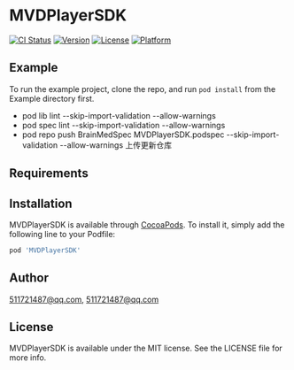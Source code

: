 # MVDPlayerSDK

[![CI Status](https://img.shields.io/travis/511721487@qq.com/MVDPlayerSDK.svg?style=flat)](https://travis-ci.org/511721487@qq.com/MVDPlayerSDK)
[![Version](https://img.shields.io/cocoapods/v/MVDPlayerSDK.svg?style=flat)](https://cocoapods.org/pods/MVDPlayerSDK)
[![License](https://img.shields.io/cocoapods/l/MVDPlayerSDK.svg?style=flat)](https://cocoapods.org/pods/MVDPlayerSDK)
[![Platform](https://img.shields.io/cocoapods/p/MVDPlayerSDK.svg?style=flat)](https://cocoapods.org/pods/MVDPlayerSDK)

## Example

To run the example project, clone the repo, and run `pod install` from the Example directory first.

- pod lib lint --skip-import-validation --allow-warnings
- pod spec lint --skip-import-validation --allow-warnings
- pod repo push BrainMedSpec MVDPlayerSDK.podspec --skip-import-validation --allow-warnings
上传更新仓库

## Requirements

## Installation

MVDPlayerSDK is available through [CocoaPods](https://cocoapods.org). To install
it, simply add the following line to your Podfile:

```ruby
pod 'MVDPlayerSDK'
```

## Author

511721487@qq.com, 511721487@qq.com

## License

MVDPlayerSDK is available under the MIT license. See the LICENSE file for more info.
